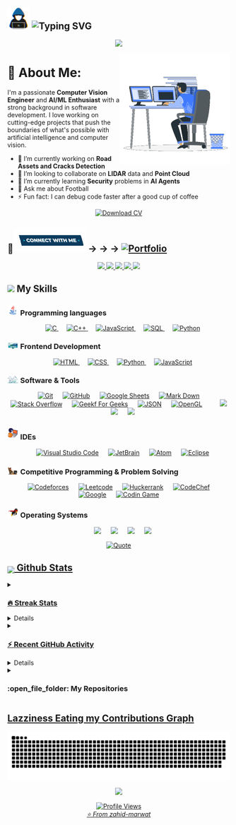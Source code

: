 ## <picture><img src = "https://github.com/zahid-marwat/zahid-marwat/blob/main/assets/icons/about_me.gif?raw=true" width = 50px></picture>  <img src="https://readme-typing-svg.herokuapp.com?font=Fira+Code&pause=1000&color=2E9EF7&center=true&vCenter=true&width=700&lines=Building+the+future+with+AI+%26+Computer+Vision;Passionate+about+Machine+Learning;Creating+intelligent+solutions;Always+learning+new+technologies;Computer+Vision+Engineer+%26+AI+Enthusiast" alt="Typing SVG" />

<p align="center">
  <img src="https://capsule-render.vercel.app/api?type=waving&height=160&color=gradient&customColorList=11&text=ZAHID%20MARWAT&textBg=false&fontAlignY=23&section=header&reversal=true&animation=twinkling"/>
</p>
<picture> <img align="Right" src="https://github.com/zahid-marwat/zahid-marwat/blob/main/assets/icons/Right_Side.gif?raw=true" width = 250px></picture>



<!-- --------------------------------------------------------------------------- -->

# 💫 About Me:
I'm a passionate **Computer Vision Engineer** and **AI/ML Enthusiast** with a strong background in software development. I love working on cutting-edge projects that push the boundaries of what's possible with artificial intelligence and computer vision.


- 🔭 I’m currently working on **Road Assets and Cracks Detection**<br>
- 👯 I’m looking to collaborate on **LIDAR** data and **Point Cloud**<br>
- 🌱 I’m currently learning **Security** problems in **AI Agents**<br>
- 💬 Ask me about Football
- ⚡ Fun fact: I can debug code faster after a good cup of coffee





<div align="center">
  <a href="assets/docs/CV.pdf" target="_blank">
    <img src="https://img.shields.io/badge/Download-CV-blue?style=for-the-badge&logo=adobe-acrobat-reader&logoColor=white" alt="Download CV">
  </a>
</div>

<!-- --------------------------------------------------------------------------- -->

## 🤝<img src="https://github.com/zahid-marwat/zahid-marwat/blob/main/assets/icons/Connect-with-me.gif?raw=true" alt="Connect with Me">  -> -> -> [![Portfolio](https://img.shields.io/badge/Portfolio-FF5722?style=for-the-badge&logo=todoist&logoColor=white)](https://zahid-marwat.github.io/zahid-marwat/)


<div align="center">
<a href="https://instagram.com/xahid.830/">
  <img height="50" src="https://cdn1.iconfinder.com/data/icons/unicons-line-vol-4/24/instagram-64.png"/>
<a href="https://www.linkedin.com/in/zahid4830513/">
  <img height="50" src="https://cdn1.iconfinder.com/data/icons/unicons-line-vol-4/24/linkedin-64.png"/>
</a>
<a href="https://discord.com/users/zahid9333">
  <img height="50" src="https://cdn1.iconfinder.com/data/icons/unicons-line-vol-3/24/discord-64.png"/>
</a>
<a href="https://x.com/https://x.com/zahid89782667/">
  <img height="50" src="https://cdn1.iconfinder.com/data/icons/unicons-line-vol-6/24/twitter-alt-64.png"/>
</a>
<a href="mailto:fbpzahid4830@gmail.com">
  <img height="50" src="https://cdn1.iconfinder.com/data/icons/unicons-line-vol-3/24/fast-mail-64.png"/>
</a> 
</div>


## <img src="https://media2.giphy.com/media/QssGEmpkyEOhBCb7e1/giphy.gif?cid=ecf05e47a0n3gi1bfqntqmob8g9aid1oyj2wr3ds3mg700bl&rid=giphy.gif" width ="3%"> My Skills

<!-- --------------------------------------------------------------------------- -->

### <img src = "https://github.com/zahid-marwat/zahid-marwat/blob/main/assets/icons/Programming_Languages.gif?raw=true" width=5%> Programming languages

<p align="center"> 
  &emsp; 
  <a href="https://www.cprogramming.com/" target="_blank"> 
    <img alt="C" src="https://img.shields.io/badge/C%20-%232370ED.svg?style=plastic&logo=c&logoColor=white">
  </a> 
  &emsp;
  <a href="https://www.w3schools.com/cpp/" target="_blank"> 
    <img alt="C++" src="https://img.shields.io/badge/C++%20-%2300599C.svg?style=plastic&logo=c%2B%2B&logoColor=white">
  </a> 
  &emsp;
  <a href="https://developer.mozilla.org/en-US/docs/Web/JavaScript" target="_blank"> 
     <img alt="JavaScript" src="https://img.shields.io/badge/JavaScript%20-%23F7DF1E.svg?style=plastic&logo=javascript&logoColor=black">
   </a>
  &emsp;
  <a href="https://www.java.com" target="_blank"> 
    <img alt="SQL" src="https://img.shields.io/badge/SQL-%23007396.svg?style=plastic&logo=java&logoColor=white">
  </a>
  &emsp;
   <a href="https://www.python.org" target="_blank">
    <img alt="Python" src="https://img.shields.io/badge/Python%20-%2314354C.svg?style=plastic&logo=python&logoColor=white">
  </a>
</p>
<!-- --------------------------------------------------------------------------- -->

### <img src = "https://github.com/zahid-marwat/zahid-marwat/blob/main/assets/icons/Front_End.gif?raw=true" width=5%>  Frontend Development
<p align="center"> 
  &emsp; 
  <a href="https://www.w3.org/html/" target="_blank"> 
   <img alt="HTML" src="https://img.shields.io/badge/HTML5%20-%23E34F26.svg?style=plastic&logo=html5&logoColor=white">
  </a>   
  &emsp;
  <a href="https://www.w3schools.com/css/" target="_blank">
    <img alt="CSS" src="https://img.shields.io/badge/CSS%20-%231572B6.svg?style=plastic&logo=css3&logoColor=white">
  </a> 
  &emsp;
  <a href="https://www.python.org" target="_blank">
    <img alt="Python" src="https://img.shields.io/badge/react-%2361DAFB.svg?style=plastic&logo=React&logoColor=black">
  </a>
  &emsp;
  <a href="https://developer.mozilla.org/en-US/docs/Web/JavaScript" target="_blank"> 
     <img alt="JavaScript" src="https://img.shields.io/badge/JavaScript%20-%23F7DF1E.svg?style=plastic&logo=javascript&logoColor=black">
   </a>
</p>
<!-- --------------------------------------------------------------------------- -->

 ### <img src = "https://github.com/zahid-marwat/zahid-marwat/blob/main/assets/icons/Software_Tools.gif?raw=true" width=5%>  Software & Tools
 
<p align="center">
  &emsp;
    <a href="#"><img alt="Git" src="https://img.shields.io/badge/Git%20-%23F05033.svg?style=plastic&logo=git&logoColor=white"></a>
  &emsp;
    <a href="#"><img alt="GitHub" src="https://img.shields.io/badge/github-%23181717.svg?style=plastic&logo=github&logoColor=white"></a>
  &emsp;
    <a href="#"><img alt="Google Sheets" src="https://img.shields.io/badge/Google%20Sheets%20-%2334A853.svg?style=plastic&logo=google%20sheets&logoColor=white"></a>
  &emsp;
    <a href="#"><img alt="Mark Down" src="https://img.shields.io/badge/Markdown-000000?style=plastic&logo=markdown&logoColor=white"></a>
  &emsp;
    <a href="#"><img alt="Stack Overflow" src="https://img.shields.io/badge/-Stack%20Overflow-FE7A16?style=plastic&logo=stack-overflow&logoColor=white"></a>
  &emsp;
    <a href="#"><img alt="Geekf For Geeks" src="https://img.shields.io/badge/geeksforgeeks-%230F9D58.svg?style=plastic&logo=geeksforgeeks&logoColor=white"></a>
  &emsp;
    <a href="#"><img alt="JSON" img src="https://img.shields.io/badge/json-%23000000.svg?style=plastic&logo=json&logoColor=white"></a>
  &emsp;
    <a href="#"><img alt="OpenGL" src="https://img.shields.io/badge/opengl-%235586A4.svg?style=plastic&logo=opengl&logoColor=white"></a>
  &emsp;
    &emsp;
    <a href="#"><img src="https://img.shields.io/badge/latex-%23008080.svg?&style=plastic&logo=latex&logoColor=white" /></a>
    &emsp;
    <a href="#"><img src="https://img.shields.io/badge/django-%23092E20.svg?&style=plastic&logo=django&logoColor=white" /></a>
    &emsp;
    <a href="#"><img src="https://img.shields.io/badge/mysql-%234479A1.svg?&style=plastic&logo=mysql&logoColor=white"/></a>
</p>

<!-- --------------------------------------------------------------------------- -->

 ### <img src = "https://github.com/zahid-marwat/zahid-marwat/blob/main/assets/icons/IDEs.gif?raw=true" width=5%> IDEs
 
<p align="center">
  &emsp;
    <a href="#"><img alt="Visual Studio Code" src="https://img.shields.io/badge/Visual%20Studio%20Code-0078d7.svg?style=plastic&logo=visual-studio-code&logoColor=white"></a>
  &emsp;
    <a href="#"><img alt="JetBrain" src="https://img.shields.io/badge/jetbrains-%23000000.svg?style=plastic&logo=jetbrains&logoColor=white" /></a>
  &emsp;
    <a href="#"><img alt="Atom" src="https://img.shields.io/badge/atom-%2366595C.svg?&style=plastic&logo=atom&logoColor=white" /></a>
  &emsp;
    <a href="#"><img alt="Eclipse" src="https://img.shields.io/badge/eclipse%20ide-%232C2255.svg?&style=plastic&logo=eclipse%20ide&logoColor=white" /></a>
</p>

<!-- --------------------------------------------------------------------------- -->

 ### <img src = "https://github.com/zahid-marwat/zahid-marwat/blob/main/assets/icons/CP_PS.gif?raw=true" width=5%> Competitive Programming & Problem Solving
 
<p align="center">
  &emsp;
    <a href="#"><img alt = "Codeforces" src="https://img.shields.io/badge/codeforces%20-%231F8ACB.svg?style=plastic&logo=codeforces&logoColor=white" /></a>	
  &emsp;
    <a href="#"><img alt = "Leetcode" src="https://img.shields.io/badge/leetcode%20-%23FFA116.svg?style=plastic&logo=leetcode&logoColor=black" /></a>
  &emsp;
    <a href="#"><img alt = "Huckerrank" src="https://img.shields.io/badge/hackerrank-%232EC866.svg?style=plastic&logo=hackerrank&logoColor=white" /></a>
  &emsp;
    <a href="#"><img alt = "CodeChef" src="https://img.shields.io/badge/codechef-%235B4638.svg?style=plastic&logo=codechef&logoColor=white" /></a>
  &emsp;
    <a href="#"><img alt = "Google" src="https://img.shields.io/badge/google-%234285F4.svg?style=plastic&logo=google&logoColor=white" /></a>
  &emsp;
    <a href="#"><img alt = "Codin Game" src="https://img.shields.io/badge/codingame-%23F2BB13.svg?&style=plastic&logo=codingame&logoColor=black" /></a>
</p>

<!-- --------------------------------------------------------------------------- -->

 ### <img src = "https://github.com/zahid-marwat/zahid-marwat/blob/main/assets/icons/OS.gif?raw=true" width=5%>  Operating Systems
 
<p align="center">
  &emsp;
    <a href="#"><img src="https://img.shields.io/badge/Linux-FCC624?style=plastic&logo=linux&logoColor=black"></a>
  &emsp;
    <a href="#"><img src="https://img.shields.io/badge/Ubuntu-E95420?style=plastic&logo=ubuntu&logoColor=white"></a>
  &emsp;
    <a href="#"><img src="https://img.shields.io/badge/Windows-0078D6?style=plastic&logo=windows&logoColor=white"></a>
  &emsp;
    <a href="#"><img src="https://img.shields.io/badge/manjaro-%2335BF5C.svg?&style=plastic&logo=manjaro&logoColor=white" /></a>
</p>

<!-- --------------------------------------------------------------------------- -->

<p align = "center">
	<a href="https://github.com/piyushsuthar/github-readme-quotes"> <img alt = "Quote" src="https://quotes-github-readme.vercel.app/api?type=horizontal&theme=gruvbox&animation=grow_out_in&quoteCategory=programming">
</p>



<!-- ----------------------------------------------------------------------------->



## <img src="https://media1.giphy.com/media/v1.Y2lkPTc5MGI3NjExYzFhYzJkMmQ2MWQ3ZGY3MDhjZTE3MDI2Mzk3NzE1OWQyZTRlMmYwMCZjdD1z/iY8CRBdQXODJSCERIr/giphy.gif" width=5% valign="bottom"> Github Stats


<details><summary><h3> 🔥 Streak Stats</h3></summary>

----	

<p align="center"><img src="https://github-readme-streak-stats.herokuapp.com/?user=zahid-marwat&theme=gruvbox" alt="zahid-marwat" /></p>

</details>
  
<details><summary><h3>💻 GitHub Profile Stats</h3></summary>

----
	
<p align="center">
    <a href="https://github.com/zahid-marwat/github-readme-stats">
      <img src="https://github-readme-stats.vercel.app/api?username=Zahid-Marwat&theme=gruvbox&hide_border=false&include_all_commits=true&count_private=true" alt="GitHub Stats" />
      <img src="https://nirzak-streak-stats.vercel.app/?user=Zahid-Marwat&theme=gruvbox&hide_border=false" alt="GitHub Streak" />
      <img src="https://github-readme-stats.vercel.app/api/top-langs/?username=Zahid-Marwat&theme=gruvbox&hide_border=false&include_all_commits=true&count_private=true&layout=compact" alt="Top Languages" />
<br/>

  <b>Note:</b> Top languages is only a metric of the languages my public code consists of and doesn't reflect experience or skill level.
  </p>
</details>

<details><summary><h3>⚡ Recent GitHub Activity</h3></summary>


	
<img src="https://github-readme-activity-graph.vercel.app/graph?username=zahid-marwat&bg_color=1a1b27&color=aa82d9&line=628edb&point=64bfaf&area=true&hide_border=true)(https://github.com/zahid-marwat/github-readme-activity-graph)">
 
</details>


<!-- ----------------------------------------------------------------------------->



<details><summary> <h3> :trophy: Git profile Trophies </h3></summary>


	
<p align="center"> <a href="https://github.com/ryo-ma/github-profile-trophy"><img src="https://github-profile-trophy.vercel.app/?username=zahid-marwat&layout=compact&theme=gruvbox&column=4&margin-w=15&margin-h=15" alt="7oskaaa" /></a> </p>

	
</details>
	

<!-- ----------------------------------------------------------------------------->



<details><summary><h3> :open_file_folder: My Repositories </h3></summary>

<div>
  <p align="center">
	<a href="https://github.com/zahid-marwat/zahid-marwat">
      		<img src="https://github-readme-stats.vercel.app/api/pin/?username=zahid-marwat&repo=zahid-marwat&theme=gruvbox" alt="GitHub Stats" />
    	</a>
	<a href="https://github.com/zahid-marwat/smart-QC">
      		<img src="https://github-readme-stats.vercel.app/api/pin/?username=zahid-marwat&repo=smart-QC&theme=gruvbox" alt="GitHub Stats" />
    	</a>
	<a href="https://github.com/zahid-marwat/E-Tracker">
      		<img src="https://github-readme-stats.vercel.app/api/pin/?username=zahid-marwat&repo=E-Tracker&theme=gruvbox" alt="GitHub Stats" />
    	</a>
	<a href="https://github.com/zahid-marwat/Road-Lines-Detection">
      		<img src="https://github-readme-stats.vercel.app/api/pin/?username=zahid-marwat&repo=Road-Lines-Detection&theme=gruvbox" alt="GitHub Stats" />
    	</a>
	<a href="https://github.com/zahid-marwat/TIFF_file_creation">
      		<img src="https://github-readme-stats.vercel.app/api/pin/?username=zahid-marwat&repo=TIFF_file_creation&theme=gruvbox" alt="GitHub Stats" />
    	</a>
	<a href="https://github.com/zahid-marwat/My_utils">
      		<img src="https://github-readme-stats.vercel.app/api/pin/?username=zahid-marwat&repo=My_utils&theme=gruvbox" alt="GitHub Stats" />
    	</a>
	<a href="https://github.com/zahid-marwat/Street_View_Video_Maker">
      		<img src="https://github-readme-stats.vercel.app/api/pin/?username=zahid-marwat&repo=Street_View_Video_Maker&theme=gruvbox" alt="GitHub Stats" />
    	</a>
	<a href="https://github.com/zahid-marwat/Data_augmentation">
      		<img src="https://github-readme-stats.vercel.app/api/pin/?username=zahid-marwat&repo=Data_augmentation&theme=gruvbox" alt="GitHub Stats" />

  </p>
</div>
</details>


<!-- ----------------------------------------------------------------------------->



## Lazziness Eating my Contributions Graph
	
<p align = "center">
	<img src = "https://github.com/zahid-marwat/zahid-marwat/blob/output/github-snake-dark.svg" alt = "Snake Game"/>
</p>



<p align="center">
  <img src="https://capsule-render.vercel.app/api?type=waving&height=140&color=gradient&customColorList=11&text=Till%20the%20next%20patch&textBg=false&fontAlignY=80&section=footer&reversal=true&animation=twinkling&fontAlign=60"/>
</p>


<div align="center">
  <img src="https://komarev.com/ghpvc/?username=zahid-marwat&color=blueviolet&style=flat-square&label=Profile+Views" alt="Profile Views" />
</div>

<div align="center">
  <i>⭐️ From <a href="https://github.com/zahid-marwat">zahid-marwat</a></i>





